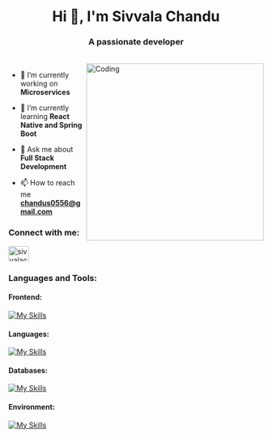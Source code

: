 <h1 align="center">Hi 👋, I'm Sivvala Chandu</h1>
<h3 align="center">A passionate developer</h3>
<br/>
<img align="right" alt="Coding" width="350" src="https://camo.githubusercontent.com/88adc7c88c9d3dba7479020846ed35d13410e3707c7f149e1c6140cc6beaef9a/68747470733a2f2f70687973696373677572756b756c2e66696c65732e776f726470726573732e636f6d2f323031392f30322f6368617261637465722d312e676966">

- 🔭 I’m currently working on **Microservices**

- 🌱 I’m currently learning **React Native and Spring Boot**

- 💬 Ask me about **Full Stack Development**

- 📫 How to reach me **chandus0556@gmail.com**

<h3 align="left">Connect with me:</h3>
<p align="left">
<a href="https://linkedin.com/in/sivvalachandu" target="blank"><img align="center" src="https://raw.githubusercontent.com/rahuldkjain/github-profile-readme-generator/master/src/images/icons/Social/linked-in-alt.svg" alt="sivvalachandu" height="30" width="40" /></a>
</p>

<h3 align="left">Languages and Tools:</h3>
<h4>Frontend:</h4>

[![My Skills](https://skillicons.dev/icons?i=html,css,tailwind,react)](https://skillicons.dev)
<br />
<h4>Languages:</h4>

[![My Skills](https://skillicons.dev/icons?i=java,spring,js,ts,py)](https://skillicons.dev)
<br />
<h4>Databases:</h4>

[![My Skills](https://skillicons.dev/icons?i=mysql,mongodb)](https://skillicons.dev)
<br />
<h4>Environment:</h4>

[![My Skills](https://skillicons.dev/icons?i=linux)](https://skillicons.dev)

